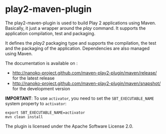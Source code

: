 play2-maven-plugin
==================

The play2-maven-plugin is used to build Play 2 applications using Maven. Basically, it just a wrapper around the _play_
command. It supports the application compilation, test and packaging.

It defines the _play2_ packaging type and supports the compilation, the test and the packaging of the application. Dependencies
are also managed using Maven.

The documentation is available on :

* http://nanoko-project.github.com/maven-play2-plugin/maven/release/ for the latest release
* http://nanoko-project.github.com/maven-play2-plugin/maven/snapshot/ for the development version

**IMPORTANT**: To use `activator`, you need to set the `SBT_EXECUTABLE_NAME` system property to `activator`:

```
export SBT_EXECUTABLE_NAME=activator
mvn clean install
```

The plugin is licensed under the Apache Software License 2.0.
